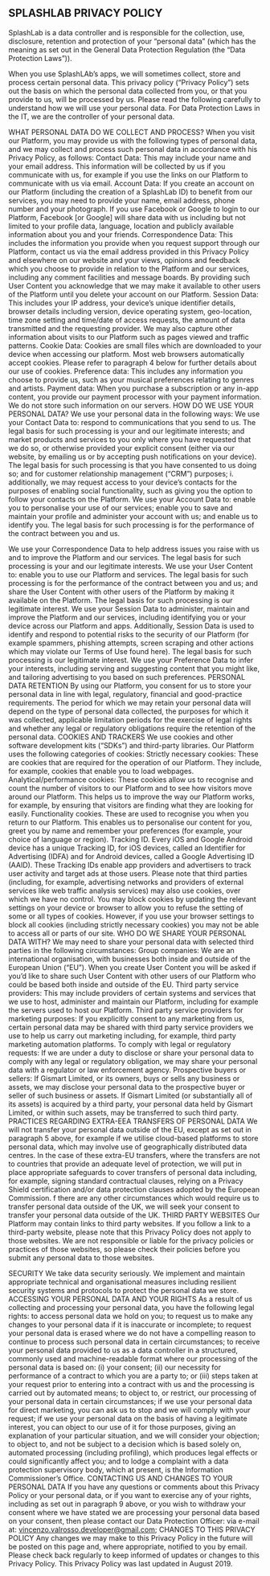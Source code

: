 ## SPLASHLAB PRIVACY POLICY

SplashLab is a data controller and is responsible for the collection, use, disclosure, retention and protection of your “personal data” (which has the meaning as set out in the General Data Protection Regulation (the “Data Protection Laws”)).

When you use SplashLAb’s apps, we will sometimes collect, store and process certain personal data. This privacy policy (“Privacy Policy”) sets out the basis on which the personal data collected from you, or that you provide to us, will be processed by us. Please read the following carefully to understand how we will use your personal data. For Data Protection Laws in the IT, we are the controller of your personal data.

WHAT PERSONAL DATA DO WE COLLECT AND PROCESS?
When you visit our Platform, you may provide us with the following types of personal data, and we may collect and process such personal data in accordance with his Privacy Policy, as follows:
Contact Data: This may include your name and your email address. This information will be collected by us if you communicate with us, for example if you use the links on our Platform to communicate with us via email.
Account Data: If you create an account on our Platform (including the creation of a SplashLab ID) to benefit from our services, you may need to provide your name, email address, phone number and your photograph. If you use Facebook or Google to login to our Platform, Facebook [or Google] will share data with us including but not limited to your profile data, language, location and publicly available information about you and your friends.
Correspondence Data: This includes the information you provide when you request support through our Platform, contact us via the email address provided in this Privacy Policy and elsewhere on our website and your views, opinions and feedback which you choose to provide in relation to the Platform and our services, including any comment facilities and message boards.
By providing such User Content you acknowledge that we may make it available to other users of the Platform until you delete your account on our Platform.
Session Data: This includes your IP address, your device’s unique identifier details, browser details including version, device operating system, geo-location, time zone setting and time/date of access requests, the amount of data transmitted and the requesting provider. We may also capture other information about visits to our Platform such as pages viewed and traffic patterns.
Cookie Data: Cookies are small files which are downloaded to your device when accessing our platform. Most web browsers automatically accept cookies. Please refer to paragraph 4 below for further details about our use of cookies.
Preference data: This includes any information you choose to provide us, such as your musical preferences relating to genres and artists.
Payment data: When you purchase a subscription or any in-app content, you provide our payment processor with your payment information. We do not store such information on our servers.
HOW DO WE USE YOUR PERSONAL DATA?
We use your personal data in the following ways:
We use your Contact Data to:
respond to communications that you send to us. The legal basis for such processing is your and our legitimate interests; and
market products and services to you only where you have requested that we do so, or otherwise provided your explicit consent (either via our website, by emailing us or by accepting push notifications on your device). The legal basis for such processing is that you have consented to us doing so; and
for customer relationship management (“CRM”) purposes;
i. additionally, we may request access to your device’s contacts for the purposes of enabling social functionality, such as giving you the option to follow your contacts on the Platform.
We use your Account Data to:
enable you to personalise your use of our services;
enable you to save and maintain your profile and administer your account with us; and
enable us to identify you.
The legal basis for such processing is for the performance of the contract between you and us.

We use your Correspondence Data to help address issues you raise with us and to improve the Platform and our services. The legal basis for such processing is your and our legitimate interests.
We use your User Content to:
enable you to use our Platform and services. The legal basis for such processing is for the performance of the contract between you and us; and
share the User Content with other users of the Platform by making it available on the Platform. The legal basis for such processing is our legitimate interest.
We use your Session Data to administer, maintain and improve the Platform and our services, including identifying you or your device across our Platform and apps. Additionally, Session Data is used to identify and respond to potential risks to the security of our Platform (for example spammers, phishing attempts, screen scraping and other actions which may violate our Terms of Use found here). The legal basis for such processing is our legitimate interest.
We use your Preference Data to infer your interests, including serving and suggesting content that you might like, and tailoring advertising to you based on such preferences.
PERSONAL DATA RETENTION
By using our Platform, you consent for us to store your personal data in line with legal, regulatory, financial and good-practice requirements.
The period for which we may retain your personal data will depend on the type of personal data collected, the purposes for which it was collected, applicable limitation periods for the exercise of legal rights and whether any legal or regulatory obligations require the retention of the personal data.
COOKIES AND TRACKERS
We use cookies and other software development kits (“SDKs”) and third-party libraries. Our Platform uses the following categories of cookies: 
Strictly necessary cookies: These are cookies that are required for the operation of our Platform. They include, for example, cookies that enable you to load webpages.
Analytical/performance cookies: These cookies allow us to recognise and count the number of visitors to our Platform and to see how visitors move around our Platform. This helps us to improve the way our Platform works, for example, by ensuring that visitors are finding what they are looking for easily.
Functionality cookies. These are used to recognise you when you return to our Platform. This enables us to personalise our content for you, greet you by name and remember your preferences (for example, your choice of language or region).
Tracking ID. Every iOS and Google Android device has a unique Tracking ID, for iOS devices, called an Identifier for Advertising (IDFA) and for Android devices, called a Google Advertising ID (AAID). These Tracking IDs enable app providers and advertisers to track user activity and target ads at those users.
Please note that third parties (including, for example, advertising networks and providers of external services like web traffic analysis services) may also use cookies, over which we have no control.
You may block cookies by updating the relevant settings on your device or browser to allow you to refuse the setting of some or all types of cookies. However, if you use your browser settings to block all cookies (including strictly necessary cookies) you may not be able to access all or parts of our site.
WHO DO WE SHARE YOUR PERSONAL DATA WITH?
We may need to share your personal data with selected third parties in the following circumstances:
Group companies: We are an international organisation, with businesses both inside and outside of the European Union (“EU”). When you create User Content you will be asked if you’d like to share such User Content with other users of our Platform who could be based both inside and outside of the EU.
Third party service providers: This may include providers of certain systems and services that we use to host, administer and maintain our Platform, including for example the servers used to host our Platform.
Third party service providers for marketing purposes: If you explicitly consent to any marketing from us, certain personal data may be shared with third party service providers we use to help us carry out marketing including, for example, third party marketing automation platforms.
To comply with legal or regulatory requests: If we are under a duty to disclose or share your personal data to comply with any legal or regulatory obligation, we may share your personal data with a regulator or law enforcement agency.
Prospective buyers or sellers: If Gismart Limited, or its owners, buys or sells any business or assets, we may disclose your personal data to the prospective buyer or seller of such business or assets. If Gismart Limited (or substantially all of its assets) is acquired by a third party, your personal data held by Gismart Limited, or within such assets, may be transferred to such third party.
PRACTICES REGARDING EXTRA-EEA TRANSFERS OF PERSONAL DATA
We will not transfer your personal data outside of the EU, except as set out in paragraph 5 above, for example if we utilise cloud-based platforms to store personal data, which may involve use of geographically distributed data centres.
In the case of these extra-EU transfers, where the transfers are not to countries that provide an adequate level of protection, we will put in place appropriate safeguards to cover transfers of personal data including, for example, signing standard contractual clauses, relying on a Privacy Shield certification and/or data protection clauses adopted by the European Commission.
f there are any other circumstances which would require us to transfer personal data outside of the UK, we will seek your consent to transfer your personal data outside of the UK.
THIRD PARTY WEBSITES
Our Platform may contain links to third party websites. If you follow a link to a third-party website, please note that this Privacy Policy does not apply to those websites. We are not responsible or liable for the privacy policies or practices of those websites, so please check their policies before you submit any personal data to those websites.

SECURITY
We take data security seriously. We implement and maintain appropriate technical and organisational measures including resilient security systems and protocols to protect the personal data we store.
ACCESSING YOUR PERSONAL DATA AND YOUR RIGHTS
As a result of us collecting and processing your personal data, you have the following legal rights:
to access personal data we hold on you;
to request us to make any changes to your personal data if it is inaccurate or incomplete;
to request your personal data is erased where we do not have a compelling reason to continue to process such personal data in certain circumstances;
to receive your personal data provided to us as a data controller in a structured, commonly used and machine-readable format where our processing of the personal data is based on: (i) your consent; (ii) our necessity for performance of a contract to which you are a party to; or (iii) steps taken at your request prior to entering into a contract with us and the processing is carried out by automated means;
to object to, or restrict, our processing of your personal data in certain circumstances;
if we use your personal data for direct marketing, you can ask us to stop and we will comply with your request;
if we use your personal data on the basis of having a legitimate interest, you can object to our use of it for those purposes, giving an explanation of your particular situation, and we will consider your objection;
to object to, and not be subject to a decision which is based solely on, automated processing (including profiling), which produces legal effects or could significantly affect you; and
to lodge a complaint with a data protection supervisory body, which at present, is the Information Commissioner’s Office.
CONTACTING US AND CHANGES TO YOUR PERSONAL DATA
If you have any questions or comments about this Privacy Policy or your personal data, or if you want to exercise any of your rights, including as set out in paragraph 9 above, or you wish to withdraw your consent where we have stated we are processing your personal data based on your consent, then please contact our Data Protection Officer:
via e-mail at: vincenzo.valrosso.developer@gmail.com;
CHANGES TO THIS PRIVACY POLICY
Any changes we may make to this Privacy Policy in the future will be posted on this page and, where appropriate, notified to you by email. Please check back regularly to keep informed of updates or changes to this Privacy Policy.
This Privacy Policy was last updated in August 2019.
